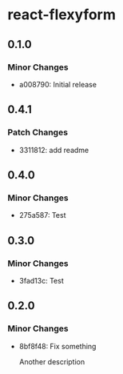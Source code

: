 # react-flexyform

## 0.1.0

### Minor Changes

- a008790: Initial release

## 0.4.1

### Patch Changes

- 3311812: add readme

## 0.4.0

### Minor Changes

- 275a587: Test

## 0.3.0

### Minor Changes

- 3fad13c: Test

## 0.2.0

### Minor Changes

- 8bf8f48: Fix something

  Another description
